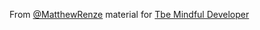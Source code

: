 From [@MatthewRenze](https://twitter.com/matthewrenze) material for [Tbe Mindful Developer](http://www.matthewrenze.com/presentations.html#the-mindful-developer)



